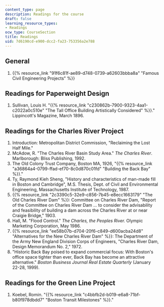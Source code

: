 ```yaml
---
content_type: page
description: Readings for the course
draft: false
learning_resource_types:
- Readings
ocw_type: CourseSection
title: Readings
uid: 7d6190cd-e900-dcc2-fa23-753356a2e788
---
```

## General

1. {{% resource_link "91f6c81f-ae89-d748-0739-a62603bbba8a" "Famous Civil Engineering Projects" %}}

## Readings for Paperweight Design

1. Sullivan, Louis H. "{{% resource_link "c230862b-7900-9323-4aa1-c2022a0c510e" "The Tall Office Building Artistically Considered" %}}." Lippincott's Magazine, March 1896.

## Readings for the Charles River Project

1. Introduction: Metropolitan District Commission, "Reclaiming the Lost Half Mile."
2. McAdow, R. "The Charles River Basin Study Area." *The Charles River*. Marlborough: Bliss Publishing, 1992.
3. The Old Colony Trust Company, Boston MA, 1926, "{{% resource_link "a36864a4-0799-ffad-ef70-8c0d870c01fd" "Building the Back Bay" %}}."
4. Ty, Raymond Kieh Sheng, "History and characteristics of man-made fill in Boston and Cambridge", M.S. Thesis, Dept. of Civil and Environmental Engineering, Massachusetts Institute of Technology, 1987.
5. {{% resource_link "2c3390c5-32e9-c856-7b45-e8ecc1663179" "The Old Charles River Dam" %}}: Committee on Charles River Dam, "Report of the Committee on Charles River Dam … to consider the advisability and feasibility of building a dam across the Charles River at or near Craigie Bridge," 1903.
6. Hall, M. "Flood Control." *The Charles, the Peoples River.* Olympic Marketing Corporation, May 1986.
7. {{% resource_link "ee58b07b-d704-20f6-c849-d600acba24d8" "Alternatives for the New Charles River Dam" %}}: The Department of the Army New England Division Corps of Engineers, "Charles River Dam, Design Memorandum No. 2," 1972.
8. "Historic Back Bay poised to expand commercial focus: With Boston's office space tighter than ever, Back Bay has become an attractive alternative." *Boston Business Journal Real Estate Quarterly* (January 22-28, 1999).

## Readings for the Green Line Project

1. Koebel, Romin. "{{% resource_link "c4bbfb2d-b019-e6a8-71bf-b80f978dbdd7" "Boston Transit Milestones" %}}."